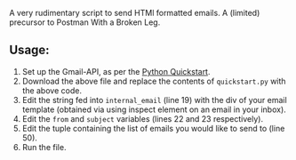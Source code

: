 A very rudimentary script to send HTMl formatted emails. A (limited) precursor to Postman With a Broken Leg. 

## Usage:
1. Set up the Gmail-API, as per the [Python Quickstart](https://developers.google.com/workspace/gmail/api/quickstart/python).
2. Download the above file and replace the contents of  `quickstart.py` with the above code.
3. Edit the string fed into `internal_email` (line 19) with the div of your email template (obtained via using inspect element on an email in your inbox).
4. Edit the `from` and `subject` variables (lines 22 and 23 respectively).
5. Edit the tuple containing the list of emails you would like to send to (line 50).
6. Run the file.
